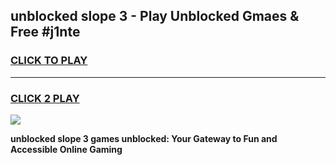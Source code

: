 
## unblocked slope 3 - Play Unblocked Gmaes & Free #j1nte
<h3>
<a href="https://news.freeplayer.one?title=unblocked_slope_3&ref=03M">CLICK TO PLAY</a></h3>
<hr>

<h3>
<a href="https://news.freeplayer.one?title=unblocked_slope_3&ref=03M">CLICK 2 PLAY</a>
  
</h3>

<a href="https://news.freeplayer.one?title=unblocked_slope_3&ref=03M"><img src="https://clearcache.store/games.png"></a>


**unblocked slope 3 games unblocked: Your Gateway to Fun and Accessible Online Gaming**
